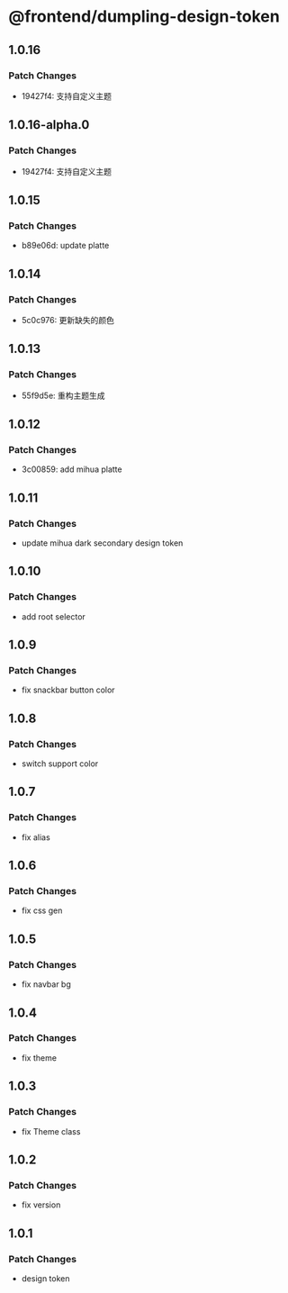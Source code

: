 # @frontend/dumpling-design-token

## 1.0.16

### Patch Changes

- 19427f4: 支持自定义主题

## 1.0.16-alpha.0

### Patch Changes

- 19427f4: 支持自定义主题

## 1.0.15

### Patch Changes

- b89e06d: update platte

## 1.0.14

### Patch Changes

- 5c0c976: 更新缺失的颜色

## 1.0.13

### Patch Changes

- 55f9d5e: 重构主题生成

## 1.0.12

### Patch Changes

- 3c00859: add mihua platte

## 1.0.11

### Patch Changes

- update mihua dark secondary design token

## 1.0.10

### Patch Changes

- add root selector

## 1.0.9

### Patch Changes

- fix snackbar button color

## 1.0.8

### Patch Changes

- switch support color

## 1.0.7

### Patch Changes

- fix alias

## 1.0.6

### Patch Changes

- fix css gen

## 1.0.5

### Patch Changes

- fix navbar bg

## 1.0.4

### Patch Changes

- fix theme

## 1.0.3

### Patch Changes

- fix Theme class

## 1.0.2

### Patch Changes

- fix version

## 1.0.1

### Patch Changes

- design token
